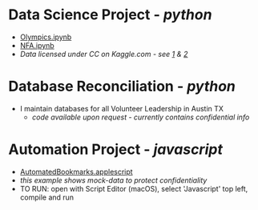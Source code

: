 # Data Science Project - *python*
-  [Olympics.ipynb](https://github.com/smithwithatypo/InterviewProject/blob/master/Olympics.ipynb)  
-  [NFA.ipynb](https://github.com/smithwithatypo/InterviewProject/blob/master/NFA.ipynb)  
-  *Data licensed under CC on Kaggle.com - see [1](https://www.kaggle.com/heesoo37/120-years-of-olympic-history-athletes-and-results) & [2](https://www.kaggle.com/footprintnetwork/national-footprint-accounts-2018)*

  
# Database Reconciliation - *python*
- I maintain databases for all Volunteer Leadership in Austin TX
  - *code available upon request - currently contains confidential info*  
  
  
  
# Automation Project - *javascript*
-  [AutomatedBookmarks.applescript](https://github.com/smithwithatypo/InterviewProject/blob/master/AutomatedBookmarks.applescript)  
-  *this example shows mock-data to protect confidentiality*
-  TO RUN: open with Script Editor (macOS), select 'Javascript' top left, compile and run 
